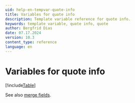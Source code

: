 ```yaml
---
uid: help-en-tempvar-quote-info
title: Variables for quote info
description: Template variable reference for quote info.
keywords: template variable, quote info, quote
author: Bergfrid Dias
date: 07.17.2024
version: 10.3
content_type: reference
language: en
---
```


# Variables for quote info

[!include[Table](../../../../../common/includes/variable/table-quote-info.md)]

See also [merge fields][1].

<!-- Referenced links -->
[1]: ../merge-fields/index.md
